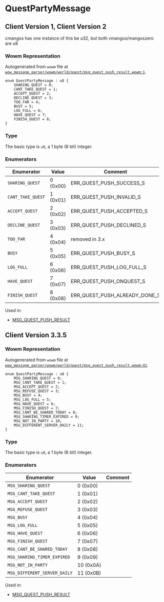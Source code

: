# QuestPartyMessage

## Client Version 1, Client Version 2

cmangos has one instance of this be u32, but both vmangos/mangoszero are u8

### Wowm Representation

Autogenerated from `wowm` file at [`wow_message_parser/wowm/world/quest/msg_quest_push_result.wowm:1`](https://github.com/gtker/wow_messages/tree/main/wow_message_parser/wowm/world/quest/msg_quest_push_result.wowm#L1).

```rust,ignore
enum QuestPartyMessage : u8 {
    SHARING_QUEST = 0;
    CANT_TAKE_QUEST = 1;
    ACCEPT_QUEST = 2;
    DECLINE_QUEST = 3;
    TOO_FAR = 4;
    BUSY = 5;
    LOG_FULL = 6;
    HAVE_QUEST = 7;
    FINISH_QUEST = 8;
}
```
### Type
The basic type is `u8`, a 1 byte (8 bit) integer.
### Enumerators
| Enumerator | Value  | Comment |
| --------- | -------- | ------- |
| `SHARING_QUEST` | 0 (0x00) | ERR_QUEST_PUSH_SUCCESS_S |
| `CANT_TAKE_QUEST` | 1 (0x01) | ERR_QUEST_PUSH_INVALID_S |
| `ACCEPT_QUEST` | 2 (0x02) | ERR_QUEST_PUSH_ACCEPTED_S |
| `DECLINE_QUEST` | 3 (0x03) | ERR_QUEST_PUSH_DECLINED_S |
| `TOO_FAR` | 4 (0x04) | removed in 3.x |
| `BUSY` | 5 (0x05) | ERR_QUEST_PUSH_BUSY_S |
| `LOG_FULL` | 6 (0x06) | ERR_QUEST_PUSH_LOG_FULL_S |
| `HAVE_QUEST` | 7 (0x07) | ERR_QUEST_PUSH_ONQUEST_S |
| `FINISH_QUEST` | 8 (0x08) | ERR_QUEST_PUSH_ALREADY_DONE_S |

Used in:
* [MSG_QUEST_PUSH_RESULT](msg_quest_push_result.md)

## Client Version 3.3.5

### Wowm Representation

Autogenerated from `wowm` file at [`wow_message_parser/wowm/world/quest/msg_quest_push_result.wowm:41`](https://github.com/gtker/wow_messages/tree/main/wow_message_parser/wowm/world/quest/msg_quest_push_result.wowm#L41).

```rust,ignore
enum QuestPartyMessage : u8 {
    MSG_SHARING_QUEST = 0;
    MSG_CANT_TAKE_QUEST = 1;
    MSG_ACCEPT_QUEST = 2;
    MSG_REFUSE_QUEST = 3;
    MSG_BUSY = 4;
    MSG_LOG_FULL = 5;
    MSG_HAVE_QUEST = 6;
    MSG_FINISH_QUEST = 7;
    MSG_CANT_BE_SHARED_TODAY = 8;
    MSG_SHARING_TIMER_EXPIRED = 9;
    MSG_NOT_IN_PARTY = 10;
    MSG_DIFFERENT_SERVER_DAILY = 11;
}
```
### Type
The basic type is `u8`, a 1 byte (8 bit) integer.
### Enumerators
| Enumerator | Value  | Comment |
| --------- | -------- | ------- |
| `MSG_SHARING_QUEST` | 0 (0x00) |  |
| `MSG_CANT_TAKE_QUEST` | 1 (0x01) |  |
| `MSG_ACCEPT_QUEST` | 2 (0x02) |  |
| `MSG_REFUSE_QUEST` | 3 (0x03) |  |
| `MSG_BUSY` | 4 (0x04) |  |
| `MSG_LOG_FULL` | 5 (0x05) |  |
| `MSG_HAVE_QUEST` | 6 (0x06) |  |
| `MSG_FINISH_QUEST` | 7 (0x07) |  |
| `MSG_CANT_BE_SHARED_TODAY` | 8 (0x08) |  |
| `MSG_SHARING_TIMER_EXPIRED` | 9 (0x09) |  |
| `MSG_NOT_IN_PARTY` | 10 (0x0A) |  |
| `MSG_DIFFERENT_SERVER_DAILY` | 11 (0x0B) |  |

Used in:
* [MSG_QUEST_PUSH_RESULT](msg_quest_push_result.md)

